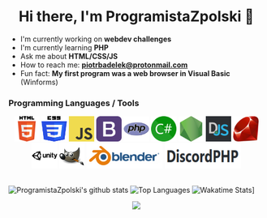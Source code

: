 <h1 align="center"> Hi there, I'm ProgramistaZpolski 👋 </h1>

  - I'm currently working on **webdev challenges**
  - I'm currently learning **PHP**
  - Ask me about **HTML/CSS/JS**
  - How to reach me: **<a href="mailto:piotrbadelek@protonmail.com">piotrbadelek@protonmail.com</a>**
  - Fun fact: **My first program was a web browser in Visual Basic** (Winforms)
  
### Programming Languages / Tools
<div align="center">
<img src="html5.svg" width="50px" height="50px" alt="HTML5"> <img src="css3.svg" width="50px" height="50px" alt="CSS3"> <img src="js.png" width="50px" height="50px" alt="Javascript"> <img src="bootstrap.png" width="50px" height="50px" alt="Bootstrap"> <img src="php.png" width="50px" height="50px" alt="PHP"> <img src="csharp.png" width="50px" height="50px" alt="C#"> <img src="nodejs.png" width="50px" height="50px" alt="NodeJS"> <img src="djs.png" width="50px" height="50px" alt="Discord.JS"> <img src="ruby.png" width="50px" height="50px" alt="Ruby"> <img src="unity.png" width="50px" height="50px" alt="Unity"> <img src="gim.svg" width="50px" height="50px" alt="GIMP"> <img src="blender.png" width="150px" height="50px" alt="Blender"> <img src="dphp.png" width="150px" height="50px" alt="DiscordPHP">
</div><br>


![ProgramistaZpolski's github stats](https://github-readme-stats.vercel.app/api?username=programistazpolski&show_icons=true&theme=nord)
![Top Languages](https://github-readme-stats.vercel.app/api/top-langs/?username=programistazpolski&layout=compact&theme=nord)
![Wakatime Stats](https://github-readme-stats.vercel.app/api/wakatime?username=programistazpolski&layout=compact&theme=nord)]
<div align="center"><img src="https://komarev.com/ghpvc/?username=programistazpolski"></div><br>


<!--
**ProgramistaZpolski/programistazpolski** is a ✨ _special_ ✨ repository because its `README.md` (this file) appears on your GitHub profile.

Here are some ideas to get you started:

- 🔭 I’m currently working on ...
- 🌱 I’m currently learning ...
- 👯 I’m looking to collaborate on ...
- 🤔 I’m looking for help with ...
- 💬 Ask me about ...
- 📫 How to reach me: ...
- 😄 Pronouns: ...
- ⚡ Fun fact: ...
-->
